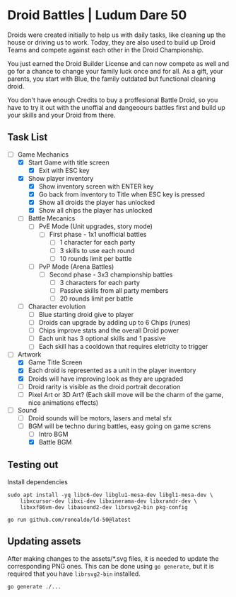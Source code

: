 # Droid Battles | Ludum Dare 50

Droids were created initially to help us with daily tasks, like cleaning up the
house or driving us to work. Today, they are also used to build up Droid Teams
and compete against each other in the Droid Championship.

You just earned the Droid Builder License and can now compete as well and go for
a chance to change your family luck once and for all. As a gift, your parents,
you start with Blue, the family outdated but functional cleaning droid.

You don't have enough Credits to buy a proffesional Battle Droid, so you have to
try it out with the unoffial and dangeoours battles first and build up your
skills and your Droid from there.

## Task List

- [ ] Game Mechanics
    - [x] Start Game with title screen
        - [x] Exit with ESC key
    - [x] Show player inventory
        - [x] Show inventory screen with ENTER key
        - [x] Go back from inventory to Title when ESC key is pressed
        - [x] Show all droids the player has unlocked
        - [x] Show all chips the player has unlocked
    - [ ] Battle Mecanics
        - [ ] PvE Mode (Unit upgrades, story mode)
            - [ ] First phase - 1x1 unofficial battles
                - [ ] 1 character for each party
                - [ ] 3 skills to use each round
                - [ ] 10 rounds limit per battle
        - [ ] PvP Mode (Arena Battles)
            - [ ] Second phase - 3x3 championship battles
                - [ ] 3 characters for each party
                - [ ] Passive skills from all party members
                - [ ] 20 rounds limit per battle
    - [ ] Character evolution
        - [ ] Blue starting droid give to player
        - [ ] Droids can upgrade by adding up to 6 Chips (runes)
        - [ ] Chips improve stats and the overall Droid power
        - [ ] Each unit has 3 optional skills and 1 passive
        - [ ] Each skill has a cooldown that requires eletricity to trigger
- [ ] Artwork
    - [x] Game Title Screen
    - [x] Each droid is represented as a unit in the player inventory
    - [x] Droids will have improving look as they are upgraded
    - [ ] Droid rarity is visible as the droid portrait decoration
    - [ ] Pixel Art or 3D Art? (Each skill move will be the charm of the game, nice animations effects)
- [ ] Sound
    - [ ] Droid sounds will be motors, lasers and metal sfx
    - [ ] BGM will be techno during battles, easy going on game screns
        - [ ] Intro BGM
        - [x] Battle BGM

## Testing out

Install dependencies

    sudo apt install -yq libc6-dev libglu1-mesa-dev libgl1-mesa-dev \
        libxcursor-dev libxi-dev libxinerama-dev libxrandr-dev \
        libxxf86vm-dev libasound2-dev librsvg2-bin pkg-config 

    go run github.com/ronoaldo/ld-50@latest

## Updating assets

After making changes to the assets/*.svg files, it is needed to update the
corresponding PNG ones. This can be done using `go generate`, but it is required
that you have `librsvg2-bin` installed.

    go generate ./...